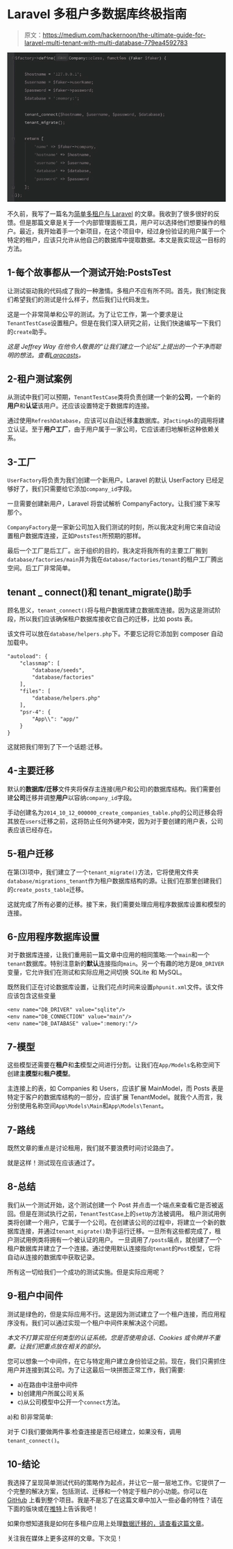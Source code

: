 # Laravel 多租户多数据库终极指南

> 原文：<https://medium.com/hackernoon/the-ultimate-guide-for-laravel-multi-tenant-with-multi-database-779ea4592783>

![](img/99bfc3a297597b4cf38c4de4d9a875ca.png)

不久前，我写了一篇名为[简单多租户与 Laravel](https://hackernoon.com/simple-multi-tenancy-with-laravel-b3f84fc13c39) 的文章。我收到了很多很好的反馈。但是那篇文章是关于一个内部管理面板工具，用户可以选择他们想要操作的租户。最近，我开始着手一个新项目，在这个项目中，经过身份验证的用户属于一个特定的租户，应该只允许从他自己的数据库中提取数据。本文是我实现这一目标的方法。

## 1-每个故事都从一个测试开始:PostsTest

让测试驱动我的代码成了我的一种激情。多租户不应有所不同。首先，我们制定我们希望我们的测试是什么样子，然后我们让代码发生。

这是一个非常简单和公平的测试。为了让它工作，第一个要求是让`TenantTestCase`设置租户。但是在我们深入研究之前，让我们快速编写一下我们的`create`助手。

*这是 Jeffrey Way 在他令人敬畏的“让我们建立一个论坛”上提出的一个干净而聪明的想法。查看*[*Laracasts*](https://laracasts.com/series/lets-build-a-forum-with-laravel)*。*

## 2-租户测试案例

从测试中我们可以预期，`TenantTestCase`类将负责创建一个新的**公司**，一个新的**用户**和**认证**该用户。还应该设置特定于数据库的连接。

通过使用`RefreshDatabase`，应该可以自动迁移**主**数据库。对`actingAs`的调用将建立认证。至于**用户工厂**，由于用户属于一家公司，它应该递归地解析这种依赖关系。

## 3-工厂

`UserFactory`将负责为我们创建一个新用户。Laravel 的默认 UserFactory 已经足够好了，我们只需要给它添加`company_id`字段。

一旦需要创建新用户，Laravel 将尝试解析 CompanyFactory。让我们接下来写那个。

`CompanyFactory`是一家新公司加入我们测试的时刻，所以我决定利用它来自动设置租户数据库连接，正如`PostsTest`所预期的那样。

最后一个工厂是后工厂。出于组织的目的，我决定将我所有的主要工厂搬到`database/factories/main`并为我在`database/factories/tenant`的租户工厂腾出空间。后工厂非常简单。

## tenant _ connect()和 tenant_migrate()助手

顾名思义，`tenant_connect()`将与租户数据库建立数据库连接。因为这是测试阶段，所以我们应该确保租户数据库接收它自己的迁移，比如 posts 表。

该文件可以放在`database/helpers.php`下。不要忘记将它添加到 composer 自动加载中。

```
"autoload": {
    "classmap": [
        "database/seeds",
        "database/factories"
    ],
    "files": [
        "database/helpers.php"
    ],
    "psr-4": {
        "App\\": "app/"
    }
}
```

这就把我们带到了下一个话题:迁移。

## 4-主要迁移

默认的**数据库/迁移**文件夹将保存主连接(用户和公司)的数据库结构。我们需要创建**公司**迁移并调整**用户**以容纳`company_id`字段。

手动创建名为`2014_10_12_000000_create_companies_table.php`的公司迁移会将其放在`users`迁移之前，这将防止任何外键冲突，因为对于要创建的用户表，公司表应该已经存在。

## 5-租户迁移

在第(3)项中，我们建立了一个`tenant_migrate()`方法，它将使用文件夹`database/migrations_tenant`作为租户数据库结构的源。让我们在那里创建我们的`create_posts_table`迁移。

这就完成了所有必要的迁移。接下来，我们需要处理应用程序数据库设置和模型的连接。

## 6-应用程序数据库设置

对于数据库连接，让我们重用前一篇文章中应用的相同策略:一个`main`和一个`tenant`数据库。特别注意新的**默认**连接指向`main`。另一个有趣的地方是`DB_DRIVER`变量，它允许我们在测试和实际应用之间切换 SQLite 和 MySQL。

既然我们正在讨论数据库设置，让我们花点时间来设置`phpunit.xml`文件。该文件应该包含这些变量

```
<env name="DB_DRIVER" value="sqlite"/>
<env name="DB_CONNECTION" value="main"/>
<env name="DB_DATABASE" value=":memory:"/>
```

## 7-模型

这些模型还需要在**租户**和**主**模型之间进行分割。让我们在`App/Models`名称空间下创建**主模型**和**租户模型**。

主连接上的表，如 Companies 和 Users，应该扩展 MainModel，而 Posts 表是特定于客户的数据库结构的一部分，应该扩展 TenantModel。就我个人而言，我分别使用名称空间`App\Models\Main`和`App\Models\Tenant`。

## 7-路线

既然文章的重点是讨论租用，我们就不要浪费时间讨论路由了。

就是这样！测试现在应该通过了。

## 8-总结

我们从一个测试开始，这个测试创建一个 Post 并点击一个端点来查看它是否被返回。但是在测试执行之前，`TenantTestCase`上的`setUp`方法被调用。
租户测试用例类将创建一个用户，它属于一个公司。在创建该公司的过程中，将建立一个新的数据库连接，并通过`tenant_migrate()`助手运行迁移。一旦所有这些都完成了，租户测试用例类将拥有一个被认证的用户。
一旦调用了`/posts`端点，就创建了一个租户数据库并建立了一个连接。通过使用默认连接指向`tenant`的`Post`模型，它将自动从连接的数据库中获取记录。

所有这一切给我们一个成功的测试实施。但是实际应用呢？

## 9-租户中间件

测试是绿色的，但是实际应用不行。这是因为测试建立了一个租户连接，而应用程序没有。我们可以通过实现一个租户中间件来解决这个问题。

*本文不打算实现任何类型的认证系统。您是否使用会话、Cookies 或令牌并不重要。让我们把重点放在相关的部分。*

您可以想象一个中间件，在它与特定用户建立身份验证之前。现在，我们只需抓住用户并连接到其公司。为了让这最后一块拼图正常工作，我们需要:

*   a)在路由中注册中间件
*   b)创建用户所属公司关系
*   c)从公司模型中公开一个`connect`方法。

a)和 B)非常简单:

对于 C)我们要做两件事:检查连接是否已经建立，如果没有，调用`tenant_connect()`。

## 10-结论

我选择了呈现简单测试代码的策略作为起点，并让它一层一层地工作。它提供了一个完整的解决方案，包括测试、迁移和一个特定于租户的小功能。你可以在 [GitHub](https://github.com/deleugpn/multi-tenant) 上看到整个项目。我是不是忘了在这篇文章中加入一些必备的特性？请在下面的版块或在[推特](https://twitter.com/DeleuGyN)上告诉我吧！

如果你想知道我是如何在多租户应用上处理[数据迁移的，请查看](https://hackernoon.com/abstract-upgrade-command-for-multi-tenant-71089b9a838f)[这篇文章](https://hackernoon.com/abstract-upgrade-command-for-multi-tenant-71089b9a838f)。

关注我在媒体上更多这样的文章。下次见！